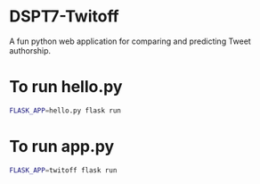 # DSPT7-Twitoff
A fun python web application for comparing and predicting Tweet authorship.

# To run hello.py
```sh
FLASK_APP=hello.py flask run
```

# To run app.py
```sh
FLASK_APP=twitoff flask run
```
